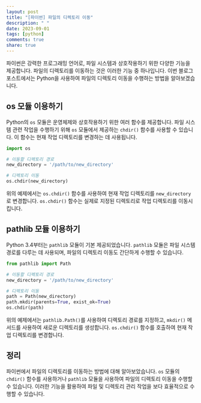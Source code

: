 ```yaml
---
layout: post
title: "[파이썬] 파일의 디렉토리 이동"
description: " "
date: 2023-09-01
tags: [python]
comments: true
share: true
---
```


파이썬은 강력한 프로그래밍 언어로, 파일 시스템과 상호작용하기 위한 다양한 기능을 제공합니다. 파일의 디렉토리를 이동하는 것은 이러한 기능 중 하나입니다. 이번 블로그 포스트에서는 Python을 사용하여 파일의 디렉토리 이동을 수행하는 방법을 알아보겠습니다.

## os 모듈 이용하기

Python의 `os` 모듈은 운영체제와 상호작용하기 위한 여러 함수를 제공합니다. 파일 시스템 관련 작업을 수행하기 위해 `os` 모듈에서 제공하는 `chdir()` 함수를 사용할 수 있습니다. 이 함수는 현재 작업 디렉토리를 변경하는 데 사용됩니다.

```python
import os

# 이동할 디렉토리 경로
new_directory = '/path/to/new_directory'

# 디렉토리 이동
os.chdir(new_directory)
```

위의 예제에서는 `os.chdir()` 함수를 사용하여 현재 작업 디렉토리를 `new_directory`로 변경합니다. `os.chdir()` 함수는 실제로 지정된 디렉토리로 작업 디렉토리를 이동시킵니다.

## pathlib 모듈 이용하기

Python 3.4부터는 `pathlib` 모듈이 기본 제공되었습니다. `pathlib` 모듈은 파일 시스템 경로를 다루는 데 사용되며, 파일의 디렉토리 이동도 간단하게 수행할 수 있습니다.

```python
from pathlib import Path

# 이동할 디렉토리 경로
new_directory = '/path/to/new_directory'

# 디렉토리 이동
path = Path(new_directory)
path.mkdir(parents=True, exist_ok=True)
os.chdir(path)
```

위의 예제에서는 `pathlib.Path()`를 사용하여 디렉토리 경로를 지정하고, `mkdir()` 메서드를 사용하여 새로운 디렉토리를 생성합니다. `os.chdir()` 함수를 호출하여 현재 작업 디렉토리를 변경합니다.

## 정리

파이썬에서 파일의 디렉토리를 이동하는 방법에 대해 알아보았습니다. `os` 모듈의 `chdir()` 함수를 사용하거나 `pathlib` 모듈을 사용하여 파일의 디렉토리 이동을 수행할 수 있습니다. 이러한 기능을 활용하여 파일 및 디렉토리 관리 작업을 보다 효율적으로 수행할 수 있습니다.